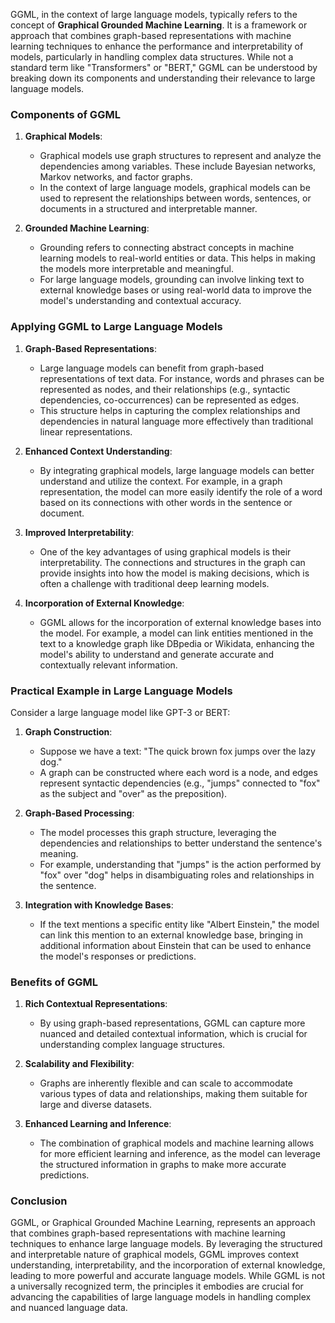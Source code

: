 GGML, in the context of large language models, typically refers to the concept of **Graphical Grounded Machine Learning**. It is a framework or approach that combines graph-based representations with machine learning techniques to enhance the performance and interpretability of models, particularly in handling complex data structures. While not a standard term like "Transformers" or "BERT," GGML can be understood by breaking down its components and understanding their relevance to large language models.

### Components of GGML

1. **Graphical Models**:
   - Graphical models use graph structures to represent and analyze the dependencies among variables. These include Bayesian networks, Markov networks, and factor graphs.
   - In the context of large language models, graphical models can be used to represent the relationships between words, sentences, or documents in a structured and interpretable manner.

2. **Grounded Machine Learning**:
   - Grounding refers to connecting abstract concepts in machine learning models to real-world entities or data. This helps in making the models more interpretable and meaningful.
   - For large language models, grounding can involve linking text to external knowledge bases or using real-world data to improve the model's understanding and contextual accuracy.

### Applying GGML to Large Language Models

1. **Graph-Based Representations**:
   - Large language models can benefit from graph-based representations of text data. For instance, words and phrases can be represented as nodes, and their relationships (e.g., syntactic dependencies, co-occurrences) can be represented as edges.
   - This structure helps in capturing the complex relationships and dependencies in natural language more effectively than traditional linear representations.

2. **Enhanced Context Understanding**:
   - By integrating graphical models, large language models can better understand and utilize the context. For example, in a graph representation, the model can more easily identify the role of a word based on its connections with other words in the sentence or document.

3. **Improved Interpretability**:
   - One of the key advantages of using graphical models is their interpretability. The connections and structures in the graph can provide insights into how the model is making decisions, which is often a challenge with traditional deep learning models.

4. **Incorporation of External Knowledge**:
   - GGML allows for the incorporation of external knowledge bases into the model. For example, a model can link entities mentioned in the text to a knowledge graph like DBpedia or Wikidata, enhancing the model's ability to understand and generate accurate and contextually relevant information.

### Practical Example in Large Language Models

Consider a large language model like GPT-3 or BERT:

1. **Graph Construction**:
   - Suppose we have a text: "The quick brown fox jumps over the lazy dog."
   - A graph can be constructed where each word is a node, and edges represent syntactic dependencies (e.g., "jumps" connected to "fox" as the subject and "over" as the preposition).

2. **Graph-Based Processing**:
   - The model processes this graph structure, leveraging the dependencies and relationships to better understand the sentence's meaning.
   - For example, understanding that "jumps" is the action performed by "fox" over "dog" helps in disambiguating roles and relationships in the sentence.

3. **Integration with Knowledge Bases**:
   - If the text mentions a specific entity like "Albert Einstein," the model can link this mention to an external knowledge base, bringing in additional information about Einstein that can be used to enhance the model's responses or predictions.

### Benefits of GGML

1. **Rich Contextual Representations**:
   - By using graph-based representations, GGML can capture more nuanced and detailed contextual information, which is crucial for understanding complex language structures.

2. **Scalability and Flexibility**:
   - Graphs are inherently flexible and can scale to accommodate various types of data and relationships, making them suitable for large and diverse datasets.

3. **Enhanced Learning and Inference**:
   - The combination of graphical models and machine learning allows for more efficient learning and inference, as the model can leverage the structured information in graphs to make more accurate predictions.

### Conclusion

GGML, or Graphical Grounded Machine Learning, represents an approach that combines graph-based representations with machine learning techniques to enhance large language models. By leveraging the structured and interpretable nature of graphical models, GGML improves context understanding, interpretability, and the incorporation of external knowledge, leading to more powerful and accurate language models. While GGML is not a universally recognized term, the principles it embodies are crucial for advancing the capabilities of large language models in handling complex and nuanced language data.


